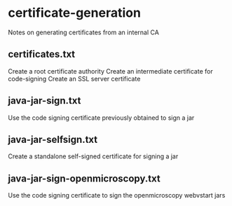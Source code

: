 certificate-generation
======================

Notes on generating certificates from an internal CA

certificates.txt
----------------
Create a root certificate authority
Create an intermediate certificate for code-signing
Create an SSL server certificate

java-jar-sign.txt
-----------------
Use the code signing certificate previously obtained to sign a jar

java-jar-selfsign.txt
---------------------
Create a standalone self-signed certificate for signing a jar

java-jar-sign-openmicroscopy.txt
--------------------------------
Use the code signing certificate to sign the openmicroscopy webvstart jars
